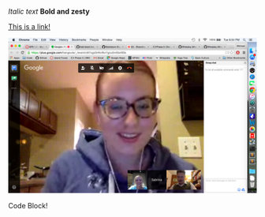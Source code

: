 *Italic text*
**Bold and zesty**

[This is a link!](https://www.theonion.com)

![woo text](screenshot.png)

  Code Block!

